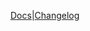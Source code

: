 [Docs](https://github.com/tanekloc/tmsg/blob/main/README.md)|[Changelog](https://github.com/tanekloc/tmsg/tree/main/packages/runtime)
